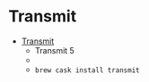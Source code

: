 # Transmit
- [Transmit](https://panic.com/transmit/)
  -  Transmit 5
  - 
  - `brew cask install transmit`
